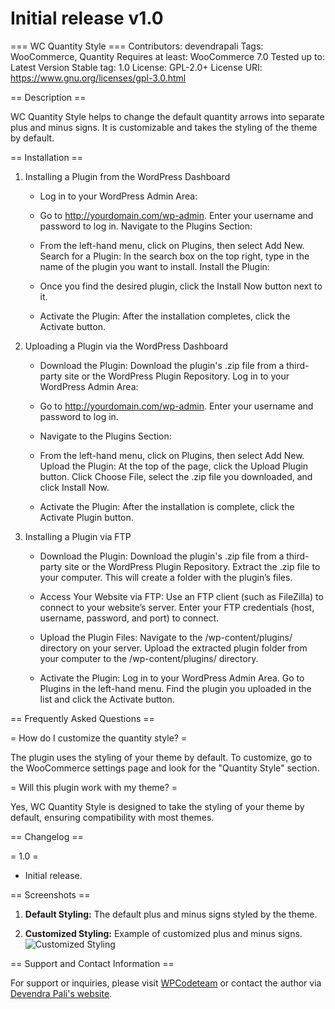 # Initial release v1.0
=== WC Quantity Style ===
Contributors: devendrapali
Tags: WooCommerce, Quantity
Requires at least: WooCommerce 7.0
Tested up to: Latest Version
Stable tag: 1.0
License: GPL-2.0+
License URI: https://www.gnu.org/licenses/gpl-3.0.html

== Description ==

WC Quantity Style helps to change the default quantity arrows into separate plus and minus signs. It is customizable and takes the styling of the theme by default.

== Installation ==

1. Installing a Plugin from the WordPress Dashboard

    - Log in to your WordPress Admin Area:

    - Go to http://yourdomain.com/wp-admin.
    Enter your username and password to log in.
    Navigate to the Plugins Section:

    - From the left-hand menu, click on Plugins, then select Add New.
    Search for a Plugin:
    In the search box on the top right, type in the name of the plugin you want to install.
    Install the Plugin:

    - Once you find the desired plugin, click the Install Now button next to it.

    - Activate the Plugin:
    After the installation completes, click the Activate button.

2. Uploading a Plugin via the WordPress Dashboard

    - Download the Plugin:
        Download the plugin's .zip file from a third-party site or the WordPress Plugin Repository.
        Log in to your WordPress Admin Area:

    - Go to http://yourdomain.com/wp-admin.
        Enter your username and password to log in.

    - Navigate to the Plugins Section:

    - From the left-hand menu, click on Plugins, then select Add New.
        Upload the Plugin:
        At the top of the page, click the Upload Plugin button.
        Click Choose File, select the .zip file you downloaded, and click Install Now.

    - Activate the Plugin:
        After the installation is complete, click the Activate Plugin button.

3. Installing a Plugin via FTP

    - Download the Plugin:
        Download the plugin's .zip file from a third-party site or the WordPress Plugin Repository.
        Extract the .zip file to your computer. This will create a folder with the plugin’s files.

    - Access Your Website via FTP:
        Use an FTP client (such as FileZilla) to connect to your website’s server.
        Enter your FTP credentials (host, username, password, and port) to connect.

    - Upload the Plugin Files:
        Navigate to the /wp-content/plugins/ directory on your server.
        Upload the extracted plugin folder from your computer to the /wp-content/plugins/ directory.

    - Activate the Plugin:
        Log in to your WordPress Admin Area.
        Go to Plugins in the left-hand menu.
        Find the plugin you uploaded in the list and click the Activate button.

== Frequently Asked Questions ==

= How do I customize the quantity style? =

The plugin uses the styling of your theme by default. To customize, go to the WooCommerce settings page and look for the "Quantity Style" section.

= Will this plugin work with my theme? =

Yes, WC Quantity Style is designed to take the styling of your theme by default, ensuring compatibility with most themes.

== Changelog ==

= 1.0 =
* Initial release.


== Screenshots ==

1. **Default Styling:** The default plus and minus signs styled by the theme.
   
2. **Customized Styling:** Example of customized plus and minus signs.
   ![Customized Styling](https://wpcodeteam.com/wp-content/uploads/2024/05/Modified-Style.png)

== Support and Contact Information ==

For support or inquiries, please visit [WPCodeteam](http://www.wpcodeteam.com/) or contact the author via [Devendra Pali's website](https://devendrapali.com.np/).

